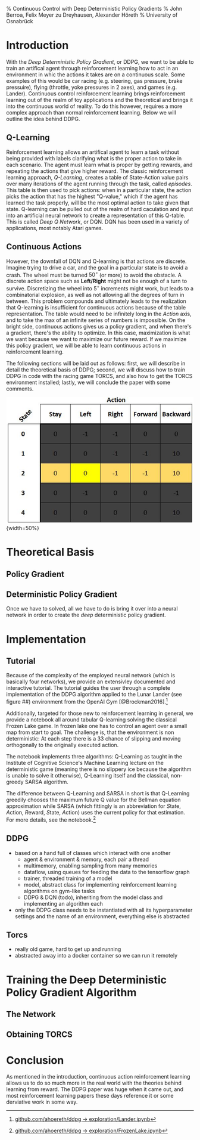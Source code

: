 % Continuous Control with Deep Deterministic Policy Gradients
% John Berroa, Felix Meyer zu Dreyhausen, Alexander Höreth
% University of Osnabrück

# Introduction
With the *Deep Deterministic Policy Gradient*, or DDPG, we want to be able to train an artifical agent through reinforcement learning how to act in an environment in whic the actions it takes are on a continuous scale.  Some examples of this would be car racing (e.g. steering, gas pressure, brake pressuire), flying (throttle, yoke pressures in 2 axes), and games (e.g. Lander).  Continuous control reinforcement learning brings reinforcement learning out of the realm of toy applications and the theoretical and brings it into the continuous world of reality.  To do this however, requires a more complex approach than normal reinforcement learning.  Below we will outline the idea behind DDPG.

## Q-Learning
Reinforcement learning allows an artifical agent to learn a task without being provided with labels clarifying what is the proper action to take in each scenario.  The agent must learn what is proper by getting rewards, and repeating the actions that give higher reward.  The classic reinforcement learning approach, *Q-Learning*, creates a table of State-Action value pairs over many iterations of the agent running through the task, called *episodes*.  This table is then used to pick actions: when in a particular state, the action picks the action that has the highest "Q-value," which if the agent has learned the task properly, will be the most optimal action to take given that state.  Q-learning can be pulled out of the realm of hard caculation and input into an artificial neural network to create a representation of this Q-table.  This is called *Deep Q Network*, or DQN.  DQN has been used in a variety of applications, most notably Atari games.

## Continuous Actions
However, the downfall of DQN and Q-learning is that actions are discrete.  Imagine trying to drive a car, and the goal in a particular state is to avoid a crash.  The wheel must be turned $50^\circ$ (or more) to avoid the obstacle.  A discrete action space such as **Left/Right** might not be enough of a turn to survive.  Discretizing the wheel into $5^\circ$ increments might work, but leads to a combinatorial explosion, as well as not allowing all the degrees of turn in between.  This problem compounds and ultimately leads to the realization that Q-learning is insufficient for continuous actions because of the table representation.  The table would need to be infinitely long in the *Action* axis, and to take the $\textrm{max}$ of an infinite series of numbers is impossible.  On the bright side, continuous actions gives us a policy gradient, and when there's a gradient, there's the ability to optimize.  In this case, maximization is what we want because we want to maximize our future reward.  If we maximize this policy gradient, we will be able to learn continuous actions in reinforcement learning.

The following sections will be laid out as follows: first, we will describe in detail the theoretical basis of DDPG; second, we will discuss how to train DDPG in code with the racing game TORCS, and also how to get the TORCS environment installed; lastly, we will conclude the paper with some comments.

![Q-Table](gfx/continuousq.jpg){width=50%}


# Theoretical Basis

## Policy Gradient

## Deterministic Policy Gradient
Once we have to solved, all we have to do is bring it over into a neural network in order to create the *deep* deterministic policy gradient.

# Implementation

## Tutorial
Because of the complexity of the employed neural network (which is basically four networks), we provide an extensivley documented and interactive tutorial. The tutorial guides the user through a complete implementation of the DDPG algorithm applied to the Lunar Lander (see figure ##) environment from the OpenAI Gym [@Brockman2016].[^lander]

Additionally, targeted for those new to reinforcement learning in general, we provide a notebook all around tabular Q-learning solving the classical Frozen Lake game. In frozen lake one has to control an agent over a small map from start to goal. The challenge is, that the environment is non deterministic: At each step there is a $33%$ chance of slipping and moving orthogonally to the originally executed action.

The notebook implements three algorithms: Q-Learning as taught in the Institute of Cognitive Science's Machine Learning lecture on the deterministic game (meaning there is no slippery ice because the algorithm is unable to solve it otherwise), Q-Learning itself and the classical, non-greedy SARSA algorithm.

The difference between Q-Learning and SARSA in short is that Q-Learning greedily chooses the maximum future Q value for the Bellman equation approximation while SARSA (which fittingly is an abbreviation for *S*tate, *A*ction, *R*eward, *S*tate, *A*ction) uses the current policy for that estimation. For more details, see the notebook.[^lake]

[^lander]: [github.com/ahoereth/ddpg $\rightarrow$ exploration/Lander.ipynb](https://github.com/ahoereth/ddpg/blob/master/exploration/Lander.ipynb)
[^lake]: [github.com/ahoereth/ddpg $\rightarrow$ exploration/FrozenLake.ipynb](https://github.com/ahoereth/ddpg/blob/master/exploration/FrozenLake.ipynb)

## DDPG
- based on a hand full of classes which interact with one another
  - agent & environment & memory, each pair a thread
  - multimemory, enabling sampling from many memories
  - dataflow, using queues for feeding the data to the tensorflow graph
  - trainer, threaded training of a model
  - model, abstract class for implementing reinforcement learning algorithms on gym-like tasks
  - DDPG & DQN (todo), inheriting from the model class and implementing an algorithm each
- only the DDPG class needs to be instantiated with all its hyperparameter settings and the name of an environment, everything else is abstracted


## Torcs
- really old game, hard to get up and running
- abstracted away into a docker container so we can run it remotely


# Training the Deep Deterministic Policy Gradient Algorithm

## The Network

## Obtaining TORCS

# Conclusion
As mentioned in the introduction, continuous action reinforcement learning allows us to do so much more in the real world with the theories behind learning from reward.  The DDPG paper was huge when it came out, and most reinforcement learning papers these days reference it or some derviative work in some way.

